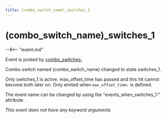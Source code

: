 ```yaml
---
title: (combo_switch_name)_switches_1
---
```


# (combo_switch_name)\_switches_1


--8<-- "event.md"

Event is posted by [combo_switches:](../config/combo_switches.md)

Combo switch named (combo_switch_name) changed to state switches_1.

Only switches_1 is active. max_offset_time has passed and this hit
cannot become both later on. Only emited when `max_offset_time:` is
defined.

The event name can be changed by using the "events_when_switches_1:"
attribute.

*This event does not have any keyword arguments*
